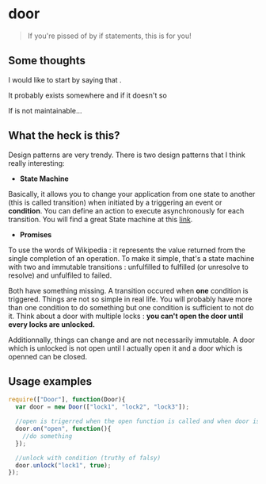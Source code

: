 door
====

> If you're pissed of by if statements, this is for you!

## Some thoughts

I would like to start by saying that . 

It probably exists somewhere and if it doesn't so 

If is not maintainable...


## What the heck is this?

Design patterns are very trendy.
There is two design patterns that I think really interesting:
 * **State Machine**

Basically, it allows you to change your application from one state to another (this is called transition) when initiated by a triggering an event or **condition**. You can define an action to execute asynchronously for each transition. You will find a great State machine at this [link](https://github.com/flams/emily/blob/master/src/StateMachine.js).

 * **Promises**

To use the words of Wikipedia : it represents the value returned from the single completion of an operation. To make it simple, that's a state machine with two and immutable transitions : unfulfilled to fulfilled (or unresolve to resolve) and unfulfiled to failed.

Both have something missing. A transition occured when **one** condition is triggered. Things are not so simple in real life. You will probably have more than one condition to do something but one condition is sufficient to not do it. Think about a door with multiple locks : **you can't open the door until every locks are unlocked.**

Additionnally, things can change and are not necessarily immutable. A door which is unlocked is not open until I actually open it and a door which is openned can be closed.





## Usage examples

```js
require(["Door"], function(Door){
  var door = new Door(["lock1", "lock2", "lock3"]);

  //open is trigerred when the open function is called and when door is no longer locked 
  door.on("open", function(){
    //do something
  });

  //unlock with condition (truthy of falsy)
  door.unlock("lock1", true);
});

```
